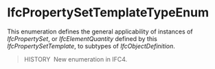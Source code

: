 IfcPropertySetTemplateTypeEnum
==============================

This enumeration defines the general applicability of instances of _IfcPropertySet_, or _IfcElementQuantity_ defined by this _IfcPropertySetTemplate_, to subtypes of _IfcObjectDefinition_.

> HISTORY&nbsp; New enumeration in IFC4.
